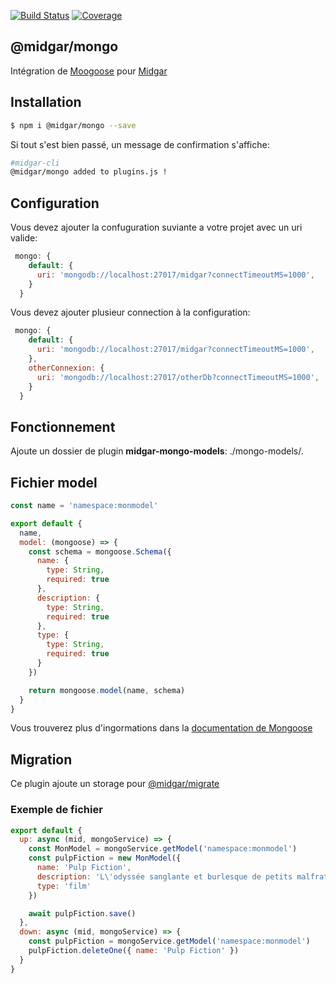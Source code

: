 [![Build Status](https://drone.midgar.io/api/badges/Midgar/mongo/status.svg)](https://drone.midgar.io/Midgar/mongo) 
[![Coverage](https://sonar.midgar.io/api/project_badges/measure?project=Midgar%3Amongo&metric=coverage)](https://sonar.midgar.io/dashboard?id=Midgar%3Amongo)

## @midgar/mongo

Intégration de [Moogoose](https://mongoosejs.com) pour [Midgar](https://github.com/midgarjs/midgar)

## Installation

```sh
$ npm i @midgar/mongo --save
```
Si tout s'est bien passé, un message de confirmation s'affiche:

```sh
#midgar-cli
@midgar/mongo added to plugins.js !
```

## Configuration

Vous devez ajouter la confuguration suviante a votre projet avec un uri valide:

```js
 mongo: {
    default: {
      uri: 'mongodb://localhost:27017/midgar?connectTimeoutMS=1000',
    }
  }
```

Vous devez ajouter plusieur connection à la configuration:

```js
 mongo: {
    default: {
      uri: 'mongodb://localhost:27017/midgar?connectTimeoutMS=1000',
    },
    otherConnexion: {
      uri: 'mongodb://localhost:27017/otherDb?connectTimeoutMS=1000',
    }
  }
```

## Fonctionnement
Ajoute un dossier de plugin **midgar-mongo-models**: ./mongo-models/.

## Fichier model

```js
const name = 'namespace:monmodel'

export default {
  name,
  model: (mongoose) => {
    const schema = mongoose.Schema({
      name: {
        type: String,
        required: true
      },
      description: {
        type: String,
        required: true
      },
      type: {
        type: String,
        required: true
      }
    })

    return mongoose.model(name, schema)
  }
}
```

Vous trouverez plus d'ingormations dans la [documentation de Mongoose](https://mongoosejs.com/docs/guide.html)

## Migration

Ce plugin ajoute un storage pour [@midgar/migrate](https://github.com/midgarjs/migrate)

### Exemple de fichier

```js
export default {
  up: async (mid, mongoService) => {
    const MonModel = mongoService.getModel('namespace:monmodel')
    const pulpFiction = new MonModel({ 
      name: 'Pulp Fiction', 
      description: 'L\'odyssée sanglante et burlesque de petits malfrats dans la jungle de Hollywoo.' 
      type: 'film'
    })

    await pulpFiction.save()
  },
  down: async (mid, mongoService) => {
    const pulpFiction = mongoService.getModel('namespace:monmodel')
    pulpFiction.deleteOne({ name: 'Pulp Fiction' })
  }
}

```